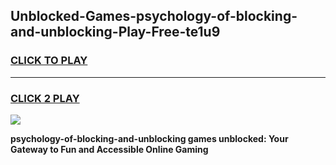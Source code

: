 
## Unblocked-Games-psychology-of-blocking-and-unblocking-Play-Free-te1u9
<h3>
<a href="https://premium76.site?title=psychology-of-blocking-and-unblocking&ref=18A1">CLICK TO PLAY</a></h3>
<hr>

<h3>
<a href="https://premium76.site?title=psychology-of-blocking-and-unblocking&ref=18A1">CLICK 2 PLAY</a>
  
</h3>

<a href="https://premium76.site?title=psychology-of-blocking-and-unblocking&ref=18A1"><img src="https://clearcache.store/games.png"></a>


**psychology-of-blocking-and-unblocking games unblocked: Your Gateway to Fun and Accessible Online Gaming**
